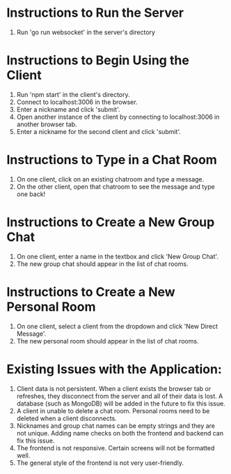 # Instructions to Run the Server
1. Run 'go run websocket' in the server's directory

# Instructions to Begin Using the Client
1. Run 'npm start' in the client's directory.
2. Connect to localhost:3006 in the browser.
3. Enter a nickname and click 'submit'.
4. Open another instance of the client by connecting to localhost:3006 in another browser tab.
5. Enter a nickname for the second client and click 'submit'.

# Instructions to Type in a Chat Room
1. On one client, click on an existing chatroom and type a message.
2. On the other client, open that chatroom to see the message and type one back!

# Instructions to Create a New Group Chat
1. On one client, enter a name in the textbox and click 'New Group Chat'.
2. The new group chat should appear in the list of chat rooms.

# Instructions to Create a New Personal Room
1. On one client, select a client from the dropdown and click 'New Direct Message'.
2. The new personal room should appear in the list of chat rooms.



# Existing Issues with the Application:
1. Client data is not persistent.  When a client exists the browser tab or refreshes, they disconnect from the server and all of their data is lost.  A database (such as MongoDB) will be added in the future to fix this issue.
2. A client in unable to delete a chat room.  Personal rooms need to be deleted when a client disconnects.
3. Nicknames and group chat names can be empty strings and they are not unique.  Adding name checks on both the frontend and backend can fix this issue.
4. The frontend is not responsive.  Certain screens will not be formatted well.
5. The general style of the frontend is not very user-friendly.
